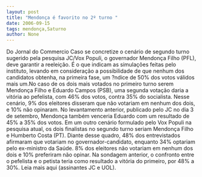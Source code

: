 ```yaml
---
layout: post
title: "Mendonça é favorito no 2º turno "
date: 2006-09-15
tags: mendonça,Saturno
author: None
---
```

Do Jornal do Commercio Caso se concretize o cenário de segundo turno sugerido pela pesquisa JC/Vox Populi, o governador Mendonça Filho (PFL), deve garantir a reeleição. É o que indicam as simulações feitas pelo instituto, levando em consideração a possibilidade de que nenhum dos candidatos obtenha, na primeira fase, um ?ndice de 50% dos votos válidos mais um.No caso de os dois mais votados no primeiro turno serem Mendonça Filho e Eduardo Campos (PSB), uma segunda votação daria a vitória ao pefelista, com 46% dos votos, contra 35% do socialista. Nesse cenário, 9% dos eleitores disseram que não votariam em nenhum dos dois, e 10% não opinaram. No levantamento anterior, publicado pelo JC no dia 3 de setembro, Mendonça também venceria Eduardo com um resultado de 45% a 35% dos votos. Em um outro cenário formulado pelo Vox Populi na pesquisa atual, os dois finalistas no segundo turno seriam Mendonça Filho e Humberto Costa (PT). Diante desse quadro, 48% dos entrevistados afirmaram que votariam no governador-candidato, enquanto 34% optariam pelo ex-ministro da Saúde. 8% dos eleitores não votariam em nenhum dos dois e 10% preferiram não opinar. Na sondagem anterior, o confronto entre o pefelista e o petista teria como resultado a vitória do primeiro, por 48% a 30%.
Leia mais aqui (assinantes JC e UOL). 